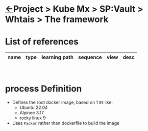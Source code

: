 <head><link rel="stylesheet" href="../../../../md.css"/><script src="../../../../md.js"></script></head>

[//]: #(Reference)
[Repo_Readme]:       ../README.md
[Root_Whatis]:       #rootpurpose
[Terraform_Whatis]:  #terraformpurpose
[ansible_Whatis]:    #ansiblepurpose
[airflow_Whatis]:    #airflowpurpose


# [&larr;][Repo_Readme]Project > Kube Mx > SP:Vault > Whtais > The framework
# List of references
|name|type|learning path|sequence|view|desc|
|-|-|-|-|-|-|
<br>

# process Definition
- Defines the root docker image, based on 1  `OS`  like:
  - Ubuntu 22.04
  - Alpinee 3.17
  - rocky linux 9
- Uses  `Packer`  rather than dockerfile to build the image
